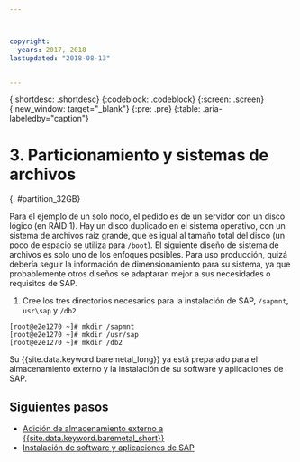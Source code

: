 ```yaml
---



copyright:
  years: 2017, 2018
lastupdated: "2018-08-13"


---
```


{:shortdesc: .shortdesc}
{:codeblock: .codeblock}
{:screen: .screen}
{:new_window: target="_blank"}
{:pre: .pre}
{:table: .aria-labeledby="caption"}

# 3. Particionamiento y sistemas de archivos
{: #partition_32GB}

Para el ejemplo de un solo nodo, el pedido es de un servidor con un disco lógico (en RAID 1). Hay un disco duplicado en el sistema operativo, con un sistema de archivos raíz grande, que es igual al tamaño total del disco (un poco de espacio se utiliza para `/boot`). El siguiente diseño de sistema de archivos es solo uno de los enfoques posibles. Para uso producción, quizá debería seguir la información de dimensionamiento para su sistema, ya que probablemente otros diseños se adaptaran mejor a sus necesidades o requisitos de SAP.

1. Cree los tres directorios necesarios para la instalación de SAP, `/sapmnt`, `usr\sap` y `/db2`.
```
[root@e2e1270 ~]# mkdir /sapmnt
[root@e2e1270 ~]# mkdir /usr/sap
[root@e2e1270 ~]# mkdir /db2
```
Su {{site.data.keyword.baremetal_long}} ya está preparado para el almacenamiento externo y la instalación de su software y aplicaciones de SAP.

## Siguientes pasos

  * [Adición de almacenamiento externo a {{site.data.keyword.baremetal_short}}](/docs/infrastructure/sap-netweaver-rhel-qrg/rhel-provisioning-external-storage-to-server.html)
  * [Instalación de software y aplicaciones de SAP](/docs/infrastructure/sap-netweaver-rhel-qrg/rhel-installing-your-SAP-landscape.html)
